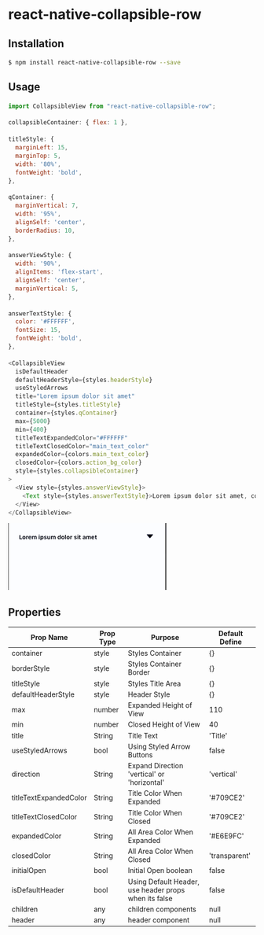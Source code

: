 
# react-native-collapsible-row

## Installation

```bash
$ npm install react-native-collapsible-row --save
```

## Usage
```javascript
import CollapsibleView from "react-native-collapsible-row";

collapsibleContainer: { flex: 1 },

titleStyle: {
  marginLeft: 15,
  marginTop: 5,
  width: '80%',
  fontWeight: 'bold',
},

qContainer: {
  marginVertical: 7,
  width: '95%',
  alignSelf: 'center',
  borderRadius: 10,
},

answerViewStyle: {
  width: '90%',
  alignItems: 'flex-start',
  alignSelf: 'center',
  marginVertical: 5,
},

answerTextStyle: {
  color: '#FFFFFF',
  fontSize: 15,
  fontWeight: 'bold',
},

<CollapsibleView
  isDefaultHeader
  defaultHeaderStyle={styles.headerStyle}
  useStyledArrows
  title="Lorem ipsum dolor sit amet"
  titleStyle={styles.titleStyle}
  container={styles.qContainer}
  max={5000}
  min={400}
  titleTextExpandedColor="#FFFFFF"
  titleTextClosedColor="main_text_color"
  expandedColor={colors.main_text_color}
  closedColor={colors.action_bg_color}
  style={styles.collapsibleContainer}
>
  <View style={styles.answerViewStyle}>
    <Text style={styles.answerTextStyle}>Lorem ipsum dolor sit amet, consectetur adipiscing elit. Vestibulum tempor eros cursus tempor rutrum.</Text>
  </View>
</CollapsibleView>
```

![demo](demo.gif)

## Properties

| Prop Name | Prop Type | Purpose | Default Define |
| ------------- | ------------- | ------------- | ------------- |
| container  | style  | Styles Container | {} |
| borderStyle | style | Styles Container Border | {} |
| titleStyle | style | Styles Title Area | {} |
| defaultHeaderStyle | style | Header Style | {} |
| max | number | Expanded Height of View | 110 |
| min | number | Closed Height of View | 40 |
| title | String | Title Text | 'Title' |
| useStyledArrows | bool | Using Styled Arrow Buttons | false |
| direction | String | Expand Direction 'vertical' or 'horizontal' | 'vertical' |
| titleTextExpandedColor | String | Title Color When Expanded | '#709CE2' |
| titleTextClosedColor | String | Title Color When Closed | '#709CE2' |
| expandedColor | String | All Area Color When Expanded | '#E6E9FC' |
| closedColor | String | All Area Color When Closed | 'transparent' |
| initialOpen | bool | Initial Open boolean | false |
| isDefaultHeader | bool | Using Default Header, use header props when its false  | false |
| children | any | children components | null |
| header | any | header component | null |